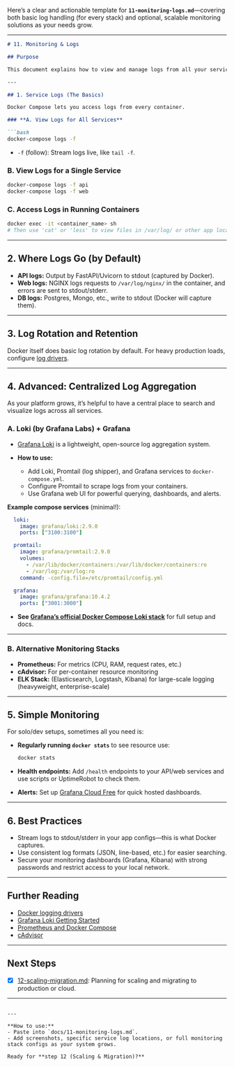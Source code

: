 Here’s a clear and actionable template for **`11-monitoring-logs.md`**—covering both basic log handling (for every stack) and optional, scalable monitoring solutions as your needs grow.

---

````md
# 11. Monitoring & Logs

## Purpose

This document explains how to view and manage logs from all your services, and introduces simple ways to add basic monitoring and advanced observability to your Docker Compose stack.

---

## 1. Service Logs (The Basics)

Docker Compose lets you access logs from every container.

### **A. View Logs for All Services**

```bash
docker-compose logs -f
````

* `-f` (follow): Stream logs live, like `tail -f`.

### **B. View Logs for a Single Service**

```bash
docker-compose logs -f api
docker-compose logs -f web
```

### **C. Access Logs in Running Containers**

```bash
docker exec -it <container_name> sh
# Then use 'cat' or 'less' to view files in /var/log/ or other app locations.
```

---

## 2. Where Logs Go (by Default)

* **API logs:**
  Output by FastAPI/Uvicorn to stdout (captured by Docker).
* **Web logs:**
  NGINX logs requests to `/var/log/nginx/` in the container, and errors are sent to stdout/stderr.
* **DB logs:**
  Postgres, Mongo, etc., write to stdout (Docker will capture them).

---

## 3. Log Rotation and Retention

Docker itself does basic log rotation by default. For heavy production loads, configure [log drivers](https://docs.docker.com/config/containers/logging/configure/).

---

## 4. Advanced: Centralized Log Aggregation

As your platform grows, it’s helpful to have a central place to search and visualize logs across all services.

### **A. Loki (by Grafana Labs) + Grafana**

* [Grafana Loki](https://grafana.com/oss/loki/) is a lightweight, open-source log aggregation system.
* **How to use:**

  * Add Loki, Promtail (log shipper), and Grafana services to `docker-compose.yml`.
  * Configure Promtail to scrape logs from your containers.
  * Use Grafana web UI for powerful querying, dashboards, and alerts.

**Example compose services** (minimal!):

```yaml
  loki:
    image: grafana/loki:2.9.0
    ports: ["3100:3100"]

  promtail:
    image: grafana/promtail:2.9.0
    volumes:
      - /var/lib/docker/containers:/var/lib/docker/containers:ro
      - /var/log:/var/log:ro
    command: -config.file=/etc/promtail/config.yml

  grafana:
    image: grafana/grafana:10.4.2
    ports: ["3001:3000"]
```

* **See [Grafana’s official Docker Compose Loki stack](https://github.com/grafana/loki/blob/main/production/docker-compose.yaml)** for full setup and docs.

---

### **B. Alternative Monitoring Stacks**

* **Prometheus:** For metrics (CPU, RAM, request rates, etc.)
* **cAdvisor:** For per-container resource monitoring
* **ELK Stack:** (Elasticsearch, Logstash, Kibana) for large-scale logging (heavyweight, enterprise-scale)

---

## 5. Simple Monitoring

For solo/dev setups, sometimes all you need is:

* **Regularly running `docker stats`** to see resource use:

  ```bash
  docker stats
  ```
* **Health endpoints:**
  Add `/health` endpoints to your API/web services and use scripts or UptimeRobot to check them.
* **Alerts:**
  Set up [Grafana Cloud Free](https://grafana.com/products/cloud/) for quick hosted dashboards.

---

## 6. Best Practices

* Stream logs to stdout/stderr in your app configs—this is what Docker captures.
* Use consistent log formats (JSON, line-based, etc.) for easier searching.
* Secure your monitoring dashboards (Grafana, Kibana) with strong passwords and restrict access to your local network.

---

## Further Reading

* [Docker logging drivers](https://docs.docker.com/config/containers/logging/configure/)
* [Grafana Loki Getting Started](https://grafana.com/docs/loki/latest/get-started/)
* [Prometheus and Docker Compose](https://prometheus.io/docs/prometheus/latest/getting_started/)
* [cAdvisor](https://github.com/google/cadvisor)

---

## Next Steps

* [x] [12-scaling-migration.md](./12-scaling-migration.md): Planning for scaling and migrating to production or cloud.

---

```

---

**How to use:**  
- Paste into `docs/11-monitoring-logs.md`.
- Add screenshots, specific service log locations, or full monitoring stack configs as your system grows.

Ready for **step 12 (Scaling & Migration)?**
```
